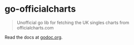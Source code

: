 # go-officialcharts

> Unofficial go lib for fetching the UK singles charts from officialcharts.com

Read the docs at [godoc.org](https://godoc.org/github.com/sdgluck/go-officialcharts).
